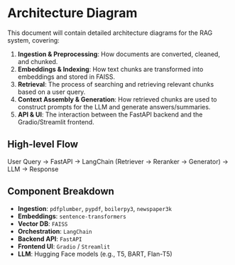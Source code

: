 # Architecture Diagram

This document will contain detailed architecture diagrams for the RAG system, covering:

1.  **Ingestion & Preprocessing**: How documents are converted, cleaned, and chunked.
2.  **Embeddings & Indexing**: How text chunks are transformed into embeddings and stored in FAISS.
3.  **Retrieval**: The process of searching and retrieving relevant chunks based on a user query.
4.  **Context Assembly & Generation**: How retrieved chunks are used to construct prompts for the LLM and generate answers/summaries.
5.  **API & UI**: The interaction between the FastAPI backend and the Gradio/Streamlit frontend.

## High-level Flow

User Query -> FastAPI -> LangChain (Retriever -> Reranker -> Generator) -> LLM -> Response

## Component Breakdown

- **Ingestion**: `pdfplumber`, `pypdf`, `boilerpy3`, `newspaper3k`
- **Embeddings**: `sentence-transformers`
- **Vector DB**: `FAISS`
- **Orchestration**: `LangChain`
- **Backend API**: `FastAPI`
- **Frontend UI**: `Gradio` / `Streamlit`
- **LLM**: Hugging Face models (e.g., T5, BART, Flan-T5)


